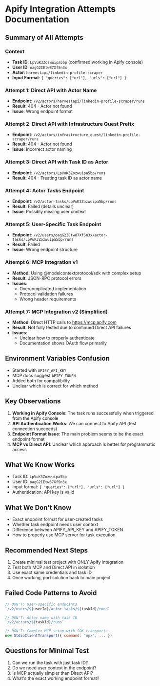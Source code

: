 # Apify Integration Attempts Documentation

## Summary of All Attempts

### Context
- **Task ID**: `LpVuK3Zozwuipa5bp` (confirmed working in Apify console)
- **User ID**: `oagG2IEtw87XfSn3x` 
- **Actor**: `harvestapi/linkedin-profile-scraper`
- **Input Format**: `{ "queries": ["url"], "urls": ["url"] }`

### Attempt 1: Direct API with Actor Name
- **Endpoint**: `/v2/actors/harvestapi/linkedin-profile-scraper/runs`
- **Result**: 404 - Actor not found
- **Issue**: Wrong endpoint format

### Attempt 2: Direct API with Infrastructure Quest Prefix
- **Endpoint**: `/v2/actors/infrastructure_quest/linkedin-profile-scraper/runs`
- **Result**: 404 - Actor not found
- **Issue**: Incorrect actor naming

### Attempt 3: Direct API with Task ID as Actor
- **Endpoint**: `/v2/actors/LpVuK3Zozwuipa5bp/runs`
- **Result**: 404 - Treating task ID as actor name

### Attempt 4: Actor Tasks Endpoint
- **Endpoint**: `/v2/actor-tasks/LpVuK3Zozwuipa5bp/runs`
- **Result**: Failed (details unclear)
- **Issue**: Possibly missing user context

### Attempt 5: User-Specific Task Endpoint
- **Endpoint**: `/v2/users/oagG2IEtw87XfSn3x/actor-tasks/LpVuK3Zozwuipa5bp/runs`
- **Result**: Failed
- **Issue**: Wrong endpoint structure

### Attempt 6: MCP Integration v1
- **Method**: Using @modelcontextprotocol/sdk with complex setup
- **Result**: JSON-RPC protocol errors
- **Issues**: 
  - Overcomplicated implementation
  - Protocol validation failures
  - Wrong header requirements

### Attempt 7: MCP Integration v2 (Simplified)
- **Method**: Direct HTTP calls to https://mcp.apify.com
- **Result**: Not fully tested due to continued Direct API failures
- **Issues**: 
  - Unclear how to properly authenticate
  - Documentation shows OAuth flow primarily

## Environment Variables Confusion
- Started with `APIFY_API_KEY`
- MCP docs suggest `APIFY_TOKEN`
- Added both for compatibility
- Unclear which is correct for which method

## Key Observations
1. **Working in Apify Console**: The task runs successfully when triggered from the Apify console
2. **API Authentication Works**: We can connect to Apify API (test connection succeeds)
3. **Endpoint Format Issue**: The main problem seems to be the exact endpoint format
4. **MCP vs Direct API**: Unclear which approach is better for programmatic access

## What We Know Works
- Task ID: `LpVuK3Zozwuipa5bp`
- User ID: `oagG2IEtw87XfSn3x`
- Input format: `{ "queries": ["url"], "urls": ["url"] }`
- Authentication: API key is valid

## What We Don't Know
- Exact endpoint format for user-created tasks
- Whether task endpoint needs user context
- Difference between APIFY_API_KEY and APIFY_TOKEN
- How to properly use MCP server for task execution

## Recommended Next Steps
1. Create minimal test project with ONLY Apify integration
2. Test both MCP and Direct API in isolation
3. Use exact same credentials and task ID
4. Once working, port solution back to main project

## Failed Code Patterns to Avoid
```javascript
// DON'T: User-specific endpoints
`/v2/users/${userId}/actor-tasks/${taskId}/runs`

// DON'T: Actor name with task ID
`/v2/actors/${taskId}/runs`

// DON'T: Complex MCP setup with SDK transports
new StdioClientTransport({ command: "npx", ... })
```

## Questions for Minimal Test
1. Can we run the task with just task ID?
2. Do we need user context in the endpoint?
3. Is MCP actually simpler than Direct API?
4. What's the exact working endpoint format?